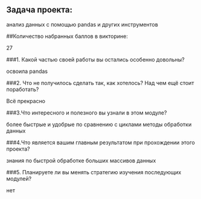 ## Задача проекта:

анализ данных с помощью pandas и других инструментов


##Количество набранных баллов в викторине:

27

###1. Какой частью своей работы вы остались особенно довольны?

освоила pandas

###2. Что не получилось сделать так, как хотелось? Над чем ещё стоит поработать?

Всё прекрасно

###3.Что интересного и полезного вы узнали в этом модуле?

более быстрые и удобрые по сравнению с циклами методы обработки данных

###4.Что является вашим главным результатом при прохождении этого проекта?

знания по быстрой обработке больших массивов данных

###5. Планируете ли вы менять стратегию изучения последующих модулей?

нет
